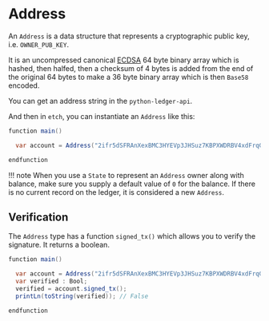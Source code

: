 <h1>Address</h1> 

An `Address` is a data structure that represents a cryptographic public key, i.e. `OWNER_PUB_KEY`.

It is an uncompressed canonical <a href="https://en.wikipedia.org/wiki/Elliptic_Curve_Digital_Signature_Algorithm" target="_blank">ECDSA</a> 64 byte binary array which is hashed, then halfed, then a checksum of 4 bytes is added from the end of the original 64 bytes to make a 36 byte binary array which is then `Base58` encoded.

You can get an address string in the `python-ledger-api`.

And then in `etch`, you can instantiate an `Address` like this:

``` java
function main()

  var account = Address("2ifr5dSFRAnXexBMC3HYEVp3JHSuz7KBPXWDRBV4xdFrqGy6R9");

endfunction
```

!!! note
	When you use a `State` to represent an `Address` owner along with balance, make sure you supply a default value of `0` for the balance. If there is no current record on the ledger, it is considered a new `Address`. 


## Verification

The `Address` type has a function `signed_tx()` which allows you to verify the signature. It returns a boolean.

``` java
function main()

  var account = Address("2ifr5dSFRAnXexBMC3HYEVp3JHSuz7KBPXWDRBV4xdFrqGy6R9");
  var verified : Bool;
  verified = account.signed_tx(); 
  printLn(toString(verified)); // False

endfunction
```


